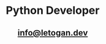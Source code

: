 <div align="center">
 <h1>Python Developer</h1>
 <h2><a href="mailto:info@letogan.dev">info@letogan.dev</a></h2>
</div>


